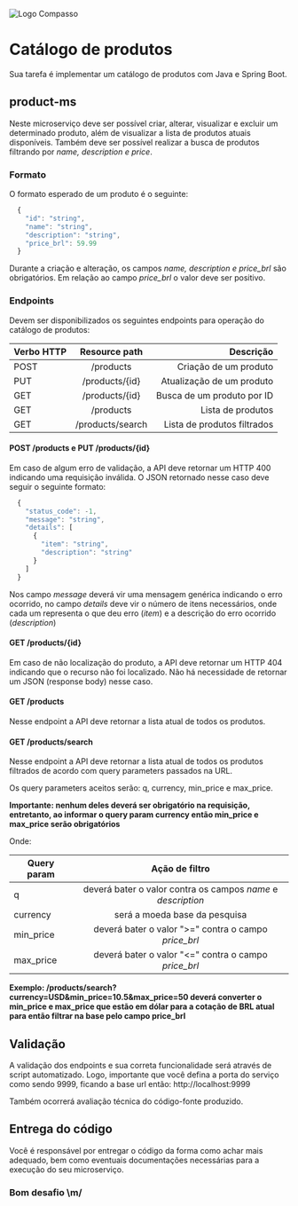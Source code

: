 ![Logo Compasso](http://www.compasso.com.br/wp-content/uploads/2020/02/LogoCompasso-preto.png)

# Catálogo de produtos

Sua tarefa é implementar um catálogo de produtos com Java e Spring Boot.

## product-ms

Neste microserviço deve ser possível criar, alterar, visualizar e excluir um determinado produto, além de visualizar a lista de produtos atuais disponíveis. Também deve ser possível realizar a busca de produtos filtrando por *name, description e price*.

### Formato

O formato esperado de um produto é o seguinte:

```javascript
  {
    "id": "string",
    "name": "string",
    "description": "string",
    "price_brl": 59.99
  }
```
Durante a criação e alteração, os campos *name, description e price_brl* são obrigatórios. Em relação ao campo *price_brl* o valor deve ser positivo.

### Endpoints

Devem ser disponibilizados os seguintes endpoints para operação do catálogo de produtos:


| Verbo HTTP  |  Resource path    |           Descrição           |
|-------------|:-----------------:|------------------------------:|
| POST        |  /products        |   Criação de um produto       |
| PUT         |  /products/{id}   |   Atualização de um produto   |
| GET         |  /products/{id}   |   Busca de um produto por ID  |
| GET         |  /products        |   Lista de produtos           |
| GET         |  /products/search |   Lista de produtos filtrados |

#### POST /products e PUT /products/{id}

Em caso de algum erro de validação, a API deve retornar um HTTP 400 indicando uma requisição inválida. O JSON retornado nesse caso deve seguir o seguinte formato:

```javascript
  {
    "status_code": -1,
    "message": "string",
    "details": [
      {
        "item": "string",
        "description": "string"
      }
    ]
  }
```
Nos campo *message* deverá vir uma mensagem genérica indicando o erro ocorrido, no campo *details* deve vir o número de itens necessários, onde cada um representa o que deu erro (*item*) e a descrição do erro ocorrido (*description*)

#### GET /products/{id}

Em caso de não localização do produto, a API deve retornar um HTTP 404 indicando que o recurso não foi localizado. Não há necessidade de retornar um JSON (response body) nesse caso.

#### GET /products

Nesse endpoint a API deve retornar a lista atual de todos os produtos.

#### GET /products/search

Nesse endpoint a API deve retornar a lista atual de todos os produtos filtrados de acordo com query parameters passados na URL.

Os query parameters aceitos serão: q, currency, min_price e max_price.

**Importante: nenhum deles deverá ser obrigatório na requisição, entretanto, ao informar o query param currency então min_price e max_price serão obrigatórios**

Onde:

| Query param |  Ação de filtro     
|-------------|:---------------------------------------------------------------:|
| q           |  deverá bater o valor contra os campos *name* e *description*   |
| currency    |  será a moeda base da pesquisa                                  |
| min_price   | deverá bater o valor ">=" contra o campo *price_brl*            |
| max_price   | deverá bater o valor "<=" contra o campo *price_brl*            |

**Exemplo: /products/search?currency=USD&min_price=10.5&max_price=50 deverá converter o min_price e max_price que estão em dólar para a cotação de BRL atual para então filtrar na base pelo campo price_brl**


## Validação

A validação dos endpoints e sua correta funcionalidade será através de script automatizado. Logo, importante que você defina a porta do serviço como sendo 9999, ficando a base url então: http://localhost:9999

Também ocorrerá avaliação técnica do código-fonte produzido.

## Entrega do código

Você é responsável por entregar o código da forma como achar mais adequado, bem como eventuais documentações necessárias para a execução do seu microserviço.

### Bom desafio \m/